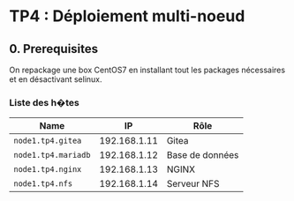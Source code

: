 # TP4 : Déploiement multi-noeud

## 0. Prerequisites

On repackage une box CentOS7 en installant tout les packages nécessaires et en désactivant selinux.

### Liste des h�tes

| Name                | IP           | Rôle           |
| ----------------    | ------------ | -----------    |
| `node1.tp4.gitea`   | 192.168.1.11 | Gitea          |
| `node1.tp4.mariadb` | 192.168.1.12 | Base de données|
| `node1.tp4.nginx`   | 192.168.1.13 | NGINX          |
| `node1.tp4.nfs`     | 192.168.1.14 | Serveur NFS    |